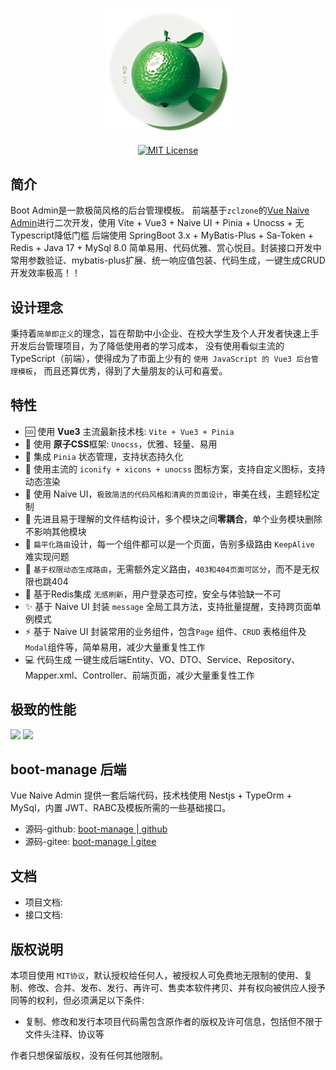 <p align="center">
  <a href="https://github.com/HuangZhongYao/boot-manage-ui">
    <img alt="Vue Naive Admin Logo" width="200" src="./src/assets/images/logo.png">
  </a>
</p>
<p align="center">
  <a href="./LICENSE"><img alt="MIT License" src="https://badgen.net/github/license/zclzone/vue-naive-admin"/></a>
</p>

## 简介

Boot Admin是一款极简风格的后台管理模板。
前端基于`zclzone`的[Vue Naive Admin](https://github.com/zclzone/vue-naive-admin/)进行二次开发，使用 Vite + Vue3 + Naive UI + Pinia + Unocss + 无 Typescript降低门槛
后端使用 SpringBoot 3.x + MyBatis-Plus + Sa-Token + Redis + Java 17 + MySql 8.0
简单易用、代码优雅、赏心悦目。封装接口开发中常用参数验证、mybatis-plus扩展、统一响应值包装、代码生成，一键生成CRUD开发效率极高！！

## 设计理念

秉持着`简单即正义`的理念，旨在帮助中小企业、在校大学生及个人开发者快速上手开发后台管理项目，为了降低使用者的学习成本，
没有使用看似主流的 TypeScript（前端），使得成为了市面上少有的 `使用 JavaScript 的 Vue3 后台管理模板`，
而且还算优秀，得到了大量朋友的认可和喜爱。

## 特性

- 🆒 使用 **Vue3** 主流最新技术栈: `Vite + Vue3 + Pinia`
- 🍇 使用 **原子CSS**框架: `Unocss`，优雅、轻量、易用
- 🍍 集成 `Pinia` 状态管理，支持状态持久化
- 🤹 使用主流的 `iconify + xicons + unocss` 图标方案，支持自定义图标，支持动态渲染
- 🎨 使用 Naive UI，`极致简洁的代码风格和清爽的页面设计`，审美在线，主题轻松定制
- 👏 先进且易于理解的文件结构设计，多个模块之间**零耦合**，单个业务模块删除不影响其他模块
- 🚀 `扁平化路由`设计，每一个组件都可以是一个页面，告别多级路由 `KeepAlive` 难实现问题
- 🍒 `基于权限动态生成路由`，无需额外定义路由，`403和404页面可区分`，而不是无权限也跳404
- 🔐 基于Redis集成 `无感刷新`，用户登录态可控，安全与体验缺一不可
- ✨ 基于 Naive UI 封装 `message` 全局工具方法，支持批量提醒，支持跨页面单例模式
- ⚡️ 基于 Naive UI 封装常用的业务组件，包含`Page` 组件、`CRUD` 表格组件及 `Modal`组件等，简单易用，减少大量重复性工作
- 💻 代码生成 一键生成后端Entity、VO、DTO、Service、Repository、Mapper.xml、Controller、前端页面，减少大量重复性工作

## 极致的性能

![](https://docs.isme.top/Public/Uploads/2023-11-18/6558568b2b476.png)
![](https://docs.isme.top/Public/Uploads/2023-11-18/655853caa9ce8.png)

## boot-manage 后端

Vue Naive Admin 提供一套后端代码，技术栈使用 Nestjs + TypeOrm + MySql，内置 JWT、RABC及模板所需的一些基础接口。

- 源码-github: [boot-manage | github](https://github.com/HuangZhongYao/boot-manage)
- 源码-gitee: [boot-manage | gitee](https://gitee.com/smog_huang/boot-manage)

## 文档

- 项目文档:
- 接口文档:

## 版权说明

本项目使用 `MIT协议`，默认授权给任何人，被授权人可免费地无限制的使用、复制、修改、合并、发布、发行、再许可、售卖本软件拷贝、并有权向被供应人授予同等的权利，但必须满足以下条件:

- 复制、修改和发行本项目代码需包含原作者的版权及许可信息，包括但不限于文件头注释、协议等

作者只想保留版权，没有任何其他限制。

